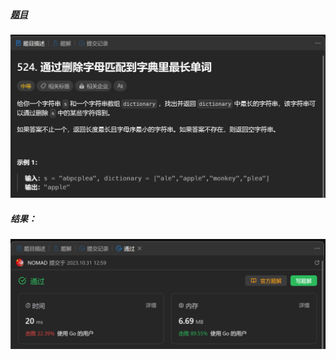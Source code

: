 ##### [题目](https://leetcode.cn/problems/longest-word-in-dictionary-through-deleting/description/)
![pic](img.png)
##### 结果：
![pic](result.png)